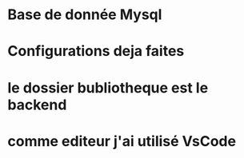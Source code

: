 # Base de donnée Mysql
# Configurations deja faites
# le dossier bubliotheque est le backend
# comme editeur j'ai utilisé VsCode
